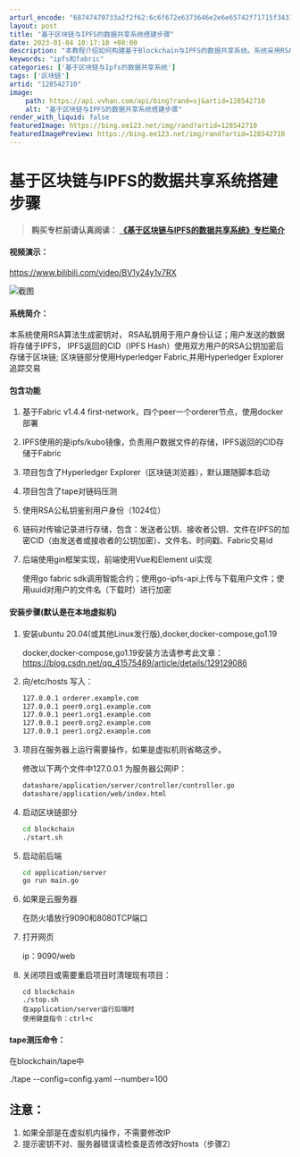 ```yaml
---
arturl_encode: "68747470733a2f2f62:6c6f672e6373646e2e6e65742f71715f34313537353438392f:61727469636c652f64657461696c732f313238353432373130"
layout: post
title: "基于区块链与IPFS的数据共享系统搭建步骤"
date: 2023-01-04 10:17:10 +08:00
description: "本教程介绍如何构建基于Blockchain与IPFS的数据共享系统。系统采用RSA算法进行身份验证，"
keywords: "ipfs和fabric"
categories: ['基于区块链与Ipfs的数据共享系统']
tags: ['区块链']
artid: "128542710"
image:
    path: https://api.vvhan.com/api/bing?rand=sj&artid=128542710
    alt: "基于区块链与IPFS的数据共享系统搭建步骤"
render_with_liquid: false
featuredImage: https://bing.ee123.net/img/rand?artid=128542710
featuredImagePreview: https://bing.ee123.net/img/rand?artid=128542710
---
```


# 基于区块链与IPFS的数据共享系统搭建步骤

> **购买专栏前请认真阅读：
> [《基于区块链与IPFS的数据共享系统》专栏简介](https://blog.csdn.net/qq_41575489/article/details/130547763)**

#### 视频演示：

<https://www.bilibili.com/video/BV1y24y1v7RX>
  
![截图](https://i-blog.csdnimg.cn/blog_migrate/2d77413d5bffccfb957ccac91dc36abe.png)

#### 系统简介：

本系统使用RSA算法生成密钥对， RSA私钥用于用户身份认证；用户发送的数据将存储于IPFS， IPFS返回的CID（IPFS Hash）使用双方用户的RSA公钥加密后存储于区块链; 区块链部分使用Hyperledger Fabric,并用Hyperledger Explorer追踪交易

#### 包含功能

1. 基于Fabric v1.4.4 first-network，四个peer一个orderer节点，使用docker部署
2. IPFS使用的是ipfs/kubo镜像，负责用户数据文件的存储，IPFS返回的CID存储于Fabric
3. 项目包含了Hyperledger Explorer（区块链浏览器），默认跟随脚本启动
4. 项目包含了tape对链码压测
5. 使用RSA公私钥鉴别用户身份（1024位）
6. 链码对传输记录进行存储，包含：发送者公钥、接收者公钥、文件在IPFS的加密CID（由发送者或接收者的公钥加密）、文件名、时间戳、Fabric交易id
7. 后端使用gin框架实现，前端使用Vue和Element ui实现
     
   使用go fabric sdk调用智能合约；使用go-ipfs-api上传与下载用户文件；使用uuid对用户的文件名（下载时）进行加密

#### 安装步骤(默认是在本地虚拟机)

1. 安装ubuntu 20.04(或其他Linux发行版),docker,docker-compose,go1.19
     
   docker,docker-compose,go1.19安装方法请参考此文章：https://blog.csdn.net/qq_41575489/article/details/129129086
2. 向/etc/hosts 写入：

   ```bash
   127.0.0.1 orderer.example.com
   127.0.0.1 peer0.org1.example.com
   127.0.0.1 peer1.org1.example.com
   127.0.0.1 peer0.org2.example.com
   127.0.0.1 peer1.org2.example.com

   ```
3. 项目在服务器上运行需要操作，如果是虚拟机则省略这步。
     
   修改以下两个文件中127.0.0.1 为服务器公网IP：

   ```bash
   datashare/application/server/controller/controller.go
   datashare/application/web/index.html

   ```
4. 启动区块链部分

   ```bash
   cd blockchain
   ./start.sh

   ```
5. 启动前后端

   ```bash
   cd application/server
   go run main.go

   ```
6. 如果是云服务器
     
   在防火墙放行9090和8080TCP端口
7. 打开网页
     
   ip：9090/web
8. 关闭项目或需要重启项目时清理现有项目：

   ```
   cd blockchain
   ./stop.sh
   在application/server运行后端时
   使用键盘指令：ctrl+c

   ```

#### tape测压命令：

在blockchain/tape中

./tape --config=config.yaml --number=100

## 注意：

1. 如果全部是在虚拟机内操作，不需要修改IP
2. 提示密钥不对、服务器错误请检查是否修改好hosts（步骤2）